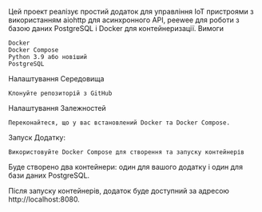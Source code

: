 Цей проект реалізує простий додаток для управління IoT пристроями з використанням aiohttp для асинхронного API, peewee для роботи з базою даних PostgreSQL і Docker для контейнеризації.
Вимоги

    Docker
    Docker Compose
    Python 3.9 або новіший
    PostgreSQL

Налаштування Середовища

    Клонуйте репозиторій з GitHub

Налаштування Залежностей

    Переконайтеся, що у вас встановлений Docker та Docker Compose.

Запуск Додатку:

    Використовуйте Docker Compose для створення та запуску контейнерів

Буде створено два контейнери: один для вашого додатку і один для бази даних PostgreSQL.

Після запуску контейнерів, додаток буде доступний за адресою http://localhost:8080.
